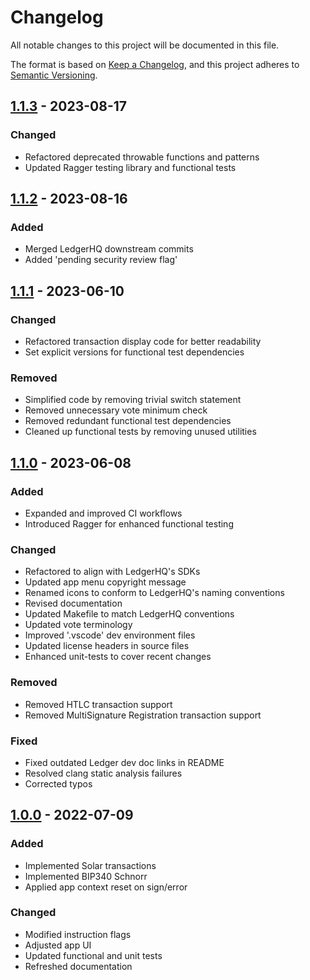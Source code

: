 # Changelog

All notable changes to this project will be documented in this file.

The format is based on [Keep a Changelog](https://keepachangelog.com/en/1.0.0/),
and this project adheres to [Semantic Versioning](https://semver.org/spec/v2.0.0.html).

## [1.1.3] - 2023-08-17

### Changed

- Refactored deprecated throwable functions and patterns
- Updated Ragger testing library and functional tests

## [1.1.2] - 2023-08-16

### Added

- Merged LedgerHQ downstream commits
- Added 'pending security review flag'

## [1.1.1] - 2023-06-10

### Changed

- Refactored transaction display code for better readability
- Set explicit versions for functional test dependencies

### Removed

- Simplified code by removing trivial switch statement
- Removed unnecessary vote minimum check
- Removed redundant functional test dependencies
- Cleaned up functional tests by removing unused utilities

## [1.1.0] - 2023-06-08

### Added

- Expanded and improved CI workflows
- Introduced Ragger for enhanced functional testing

### Changed

- Refactored to align with LedgerHQ's SDKs
- Updated app menu copyright message
- Renamed icons to conform to LedgerHQ's naming conventions
- Revised documentation
- Updated Makefile to match LedgerHQ conventions
- Updated vote terminology
- Improved '.vscode' dev environment files
- Updated license headers in source files
- Enhanced unit-tests to cover recent changes

### Removed

- Removed HTLC transaction support
- Removed MultiSignature Registration transaction support

### Fixed

- Fixed outdated Ledger dev doc links in README
- Resolved clang static analysis failures
- Corrected typos

## [1.0.0] - 2022-07-09

### Added

- Implemented Solar transactions
- Implemented BIP340 Schnorr
- Applied app context reset on sign/error

### Changed

- Modified instruction flags
- Adjusted app UI
- Updated functional and unit tests
- Refreshed documentation

[1.1.3]: https://github.com/Solar-network/ledger-app-solar/compare/1.1.2...1.1.3
[1.1.2]: https://github.com/Solar-network/ledger-app-solar/compare/1.1.1...1.1.2
[1.1.1]: https://github.com/Solar-network/ledger-app-solar/compare/1.1.0...1.1.1
[1.1.0]: https://github.com/Solar-network/ledger-app-solar/compare/1.0.0...1.1.0
[1.0.0]: https://github.com/Solar-network/ledger-app-solar/compare/LedgerHQ:app-boilerplate:d7c7ca843e43f7b4982b87f1ac1d7bd66045448c...1.0.0
